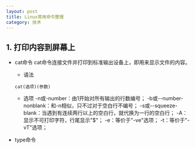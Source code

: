 ```yaml
---
layout: post
title: Linux常用命令整理
category: 技术
---
```


## 1. 打印内容到屏幕上
* cat命令
	cat命令连接文件并打印到标准输出设备上，即用来显示文件的内容。
	* 语法
	```
	cat(选项)(参数)
	```
	* 选项
	-n或-number：由1开始对所有输出的行数编号；
	-b或--number-nonblank：和-n相似，只不过对于空白行不编号；
	-s或--squeeze-blank：当遇到有连续两行以上的空白行，就代换为一行的空白行；
	-A：显示不可打印字符，行尾显示"$"；
	-e：等价于"-ve"选项；
	-t：等价于"-vT"选项；
	
* type命令


